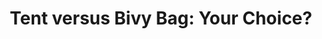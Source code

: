 ---
layout: community
category: community
title: "Tent versus Bivy Bag: Your Choice?"
description: "Tent vs Bivy Bag - what's your go-to shelter? When I started bikepacking, I always used a tent, with a big porch and plenty of space. However, once I had tried out a bivy bag, I loved the freedom and small pack size it gives."
isTopLevel: false
isSingleLevel: false
isArticle: false
datePublished: 2022-06-17 10:18:00 +0300
dateModified: 2022-06-17 10:18:00 +0300
published: false
---
